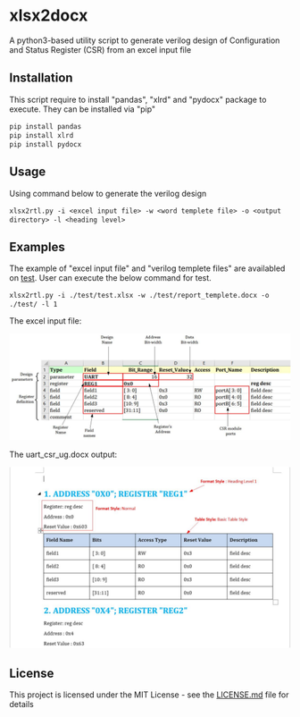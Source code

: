# xlsx2docx
A python3-based utility script to generate verilog design of Configuration and Status Register (CSR) from an excel input file

## Installation

This script require to install "pandas", "xlrd" and "pydocx" package to execute. They can be installed via "pip"

```
pip install pandas
pip install xlrd
pip install pydocx
```

## Usage

Using command below to generate the verilog design 

```
xlsx2rtl.py -i <excel input file> -w <word templete file> -o <output directory> -l <heading level>
```

## Examples

The example of "excel input file" and "verilog templete files" are availabled on [test](https://github.com/nguyentheman/xlsx2rtl/tree/master/test). User can execute the below command for test.

``` 
xlsx2rtl.py -i ./test/test.xlsx -w ./test/report_templete.docx -o ./test/ -l 1
``` 

The excel input file:

![Register input file format](https://github.com/nguyentheman/xlsx2docx/blob/master/docs/register_define.jpg)

The uart_csr_ug.docx output:

![Register input file format](https://github.com/nguyentheman/xlsx2docx/blob/master/docs/docx_output.jpg)

## License

This project is licensed under the MIT License - see the [LICENSE.md](https://github.com/nguyentheman/xlsx2docx/blob/master/LICENSE) file for details


